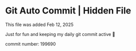 # Git Auto Commit | Hidden File

This file was added Feb 12, 2025

Just for fun and keeping my daily git commit active 🤪

commit number: 199690

